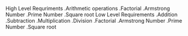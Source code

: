High Level Requriments
.Arithmetic operations
.Factorial
.Armstrong Number
.Prime Number
.Square root
Low Level Requirements
.Addition
.Subtraction
.Multiplication
.Division
.Factorial
.Armstrong Number
.Prime Number
.Square root
